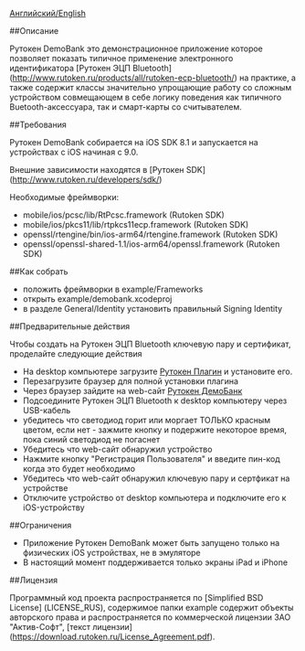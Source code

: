 [Английский/English](README.mdown) 

##Описание

Рутокен DemoBank это демонстрационное приложение которое позволяет показать типичное применение электронного идентификатора [Рутокен ЭЦП Bluetooth] (http://www.rutoken.ru/products/all/rutoken-ecp-bluetooth/) на практике, а также содержит классы значительно упрощающие работу со сложным устройством совмещающем в себе логику поведения как типичного Buetooth-аксессуара, так и смарт-карты со считывателем.

##Требования

Рутокен DemoBank собирается на iOS SDK 8.1 и запускается на устройствах c iOS начиная с 9.0. 

Внешние зависимости находятся в [Рутокен SDK] (http://www.rutoken.ru/developers/sdk/)

Необходимые фреймворки:
* mobile/ios/pcsc/lib/RtPcsc.framework (Rutoken SDK)
* mobile/ios/pkcs11/lib/rtpkcs11ecp.framework (Rutoken SDK)
* openssl/rtengine/bin/ios-arm64/rtengine.framework (Rutoken SDK)
* openssl/openssl-shared-1.1/ios-arm64/openssl.framework (Rutoken SDK)

##Как собрать

* положить фреймворки в example/Frameworks
* открыть example/demobank.xcodeproj
* в разделе General/Identity установить правильный Signing Identity

##Предварительные действия

Чтобы создать на Рутокен ЭЦП Bluetooth ключевую пару и сертификат, проделайте следующие действия
* На desktop компьютере загрузите [Рутокен Плагин](http://www.rutoken.ru/products/all/rutoken-plugin/) и установите его.
* Перезагрузите браузер для полной установки плагина
* Через браузер зайдите на web-сайт [Рутокен ДемоБанк](http://demobank.rutoken.ru)
* Подсоедините Рутокен ЭЦП Bluetooth к desktop компьютеру через USB-кабель
* убедитесь что светодиод горит или моргает ТОЛЬКО красным цветом, если нет - зажмите кнопку и подержите некоторое время, пока синий светодиод не погаснет
* Убедитесь что web-сайт обнаружил устройство
* Нажмите кнопку "Регистрация Пользователя" и введите пин-код когда это будет необходимо
* Убедитесь что web-сайт обнаружил ключевую пару и сертфикат на устройстве
* Отключите устройство от desktop компьютера и подключите его к iOS-устройству 

##Ограничения

* Приложение Рутокен DemoBank может быть запущено только на физических iOS устройствах, не в эмуляторе
* В настоящий момент поддерживается только экраны iPad и iPhone

##Лицензия

Программный код проекта распространяется по [Simplified BSD License] (LICENSE_RUS),
содержимое папки example содержит объекты авторского права и распространяется по коммерческой лицензии ЗАО "Актив-Софт", [текст лицензии] (https://download.rutoken.ru/License_Agreement.pdf).

